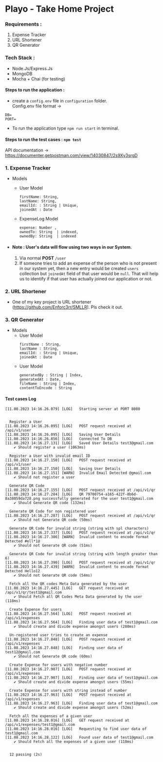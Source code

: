 # Playo - Take Home Project

### Requirements :   
1. Expense Tracker
2. URL Shortener
3. QR Generator


### Tech Stack :
- Node.Js/Express.Js
- MongoDB
- Mocha + Chai (for testing)

#### Steps to run the application :
- create a `config.env` file in `configuration` folder.   
Config.env file format -> 
```
DB=
PORT=
```
- To run the application type `npm run start` in terminal.

#### Steps to run the test cases : `npm test`


API documentation -> https://documenter.getpostman.com/view/14030847/2s9Xy3srgD 


### 1. Expense Tracker
- Models 
  - User Model 
    ```
    firstName: String,
    lastName: String,
    emailId: : String | Unique,
    joinedAt : Date
    ```
  - ExpenseLog Model
    ```
    expense: Number ,
    ownedTo: String  | indexed,
    ownedBy: String  | indexed
    ```
    
- #### Note : User's data will flow using two ways in our System.
    1. Via normal **POST** `/user`
    2. If someone tries to add an expense of the person who is not present in our system yet, then a new entry would be created `users` collection but `joinedAt` field of that user would be `null`. That will help us to identify if that user has actually joined our application or not.

### 2. URL Shortener
- One of my key project is URL shortener (https://github.com/Enforc3rr/SMLLR). Pls check it out.

### 3. QR Generator
- Models
    - User Model
      ```
      firstName : String,
      lastName : String,
      emailId: : String | Unique,
      joinedAt : Date
      ```
  - User Model
    ```
    generatedBy : String | Index,
    generatedAt : Date,
    fileName : String | Index,
    contentToEncode : String
    ``` 
    


#### Test cases Log
```
[11.08.2023 14:16.26.079] [LOG]   Starting server at PORT 8080


  Register a User
[11.08.2023 14:16.26.095] [LOG]   POST request received at /api/v1/user
[11.08.2023 14:16.26.095] [LOG]   Saving User Details
[11.08.2023 14:16.26.856] [LOG]   Connected To DB
[11.08.2023 14:16.27.131] [LOG]   Saved User Details test3@gmail.com
    ✔ Should register a user (1063ms)

  Register a User with invalid email ID
[11.08.2023 14:16.27.150] [LOG]   POST request received at /api/v1/user
[11.08.2023 14:16.27.150] [LOG]   Saving User Details
[11.08.2023 14:16.27.151] [WARN]  Invalid Email Detected @gmail.com
    ✔ Should not register a user

  Generate QR Code
[11.08.2023 14:16.27.155] [LOG]   POST request received at /api/v1/qr
[11.08.2023 14:16.27.284] [LOG]   QR 79700754-a165-422f-8b6d-8a38059da728.png successfully generated for the user test1@gmail.com
    ✔ Should Generate QR code (132ms)

  Generate QR Code for non registered user
[11.08.2023 14:16.27.287] [LOG]   POST request received at /api/v1/qr
    ✔ Should not Generate QR code (50ms)

  Generate QR Code for invalid string (string with spl characters)
[11.08.2023 14:16.27.337] [LOG]   POST request received at /api/v1/qr
[11.08.2023 14:16.27.386] [WARN]  Invalid content to encode format Detected #ell*1@
    ✔ Should not Generate QR code (51ms)

  Generate QR Code for invalid string (string with length greater than 6)
[11.08.2023 14:16.27.390] [LOG]   POST request received at /api/v1/qr
[11.08.2023 14:16.27.439] [WARN]  Invalid content to encode format Detected Hello12
    ✔ Should not Generate QR code (54ms)

  Fetch all the QR codes Meta Data generated by the user
[11.08.2023 14:16.27.445] [LOG]   GET request received at /api/v1/qr/test1@gmail.com
    ✔ Should Fetch all QR Codes Meta Data generated by the user (118ms)

  Create Expense for users
[11.08.2023 14:16.27.564] [LOG]   POST request received at /api/v1/expenses
[11.08.2023 14:16.27.564] [LOG]   Finding user data of test1@gmail.com
    ✔ Should create and divide expense amongst users (280ms)

  Un-registered user tries to create an expense
[11.08.2023 14:16.27.848] [LOG]   POST request received at /api/v1/expenses
[11.08.2023 14:16.27.848] [LOG]   Finding user data of test12@gmail.com
    ✔ Should not Generate QR code (60ms)

  Create Expense for users with negative number
[11.08.2023 14:16.27.907] [LOG]   POST request received at /api/v1/expenses
[11.08.2023 14:16.27.907] [LOG]   Finding user data of test1@gmail.com
    ✔ Should create and divide expense amongst users (55ms)

  Create Expense for users with string instead of number
[11.08.2023 14:16.27.963] [LOG]   POST request received at /api/v1/expenses
[11.08.2023 14:16.27.963] [LOG]   Finding user data of test1@gmail.com
    ✔ Should create and divide expense amongst users (52ms)

  Fetch all the expenses of a given user
[11.08.2023 14:16.28.016] [LOG]   GET request received at /api/v1/expenses/test1@gmail.com
[11.08.2023 14:16.28.016] [LOG]   Requesting to find user data of test1@gmail.com
[11.08.2023 14:16.28.122] [LOG]   Found user data of test1@gmail.com
    ✔ Should Fetch all the expenses of a given user (110ms)


  12 passing (2s)

```




    



    
